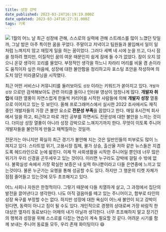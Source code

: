 ```yaml
---
title: 성장 강박
date_published: 2023-03-24T16:19:19.000Z
date_updated: 2023-03-24T16:27:31.000Z
tags: 기록
---
```


![](__GHOST_URL__/content/images/2023/03/image.png)
1월의 어느 날 최근 성장에 관해, 스스로의 실력에 관해 스트레스를 많이 느꼈던 탓일까, 그날 밤은 아주 특이한 꿈을 꾸었다. 주말이고 저녁이고 팀원들과 몰입해서 일이 일처럼 느껴지지 않고 재밌게 일을 하는 꿈이었다. 그러다 세벽 네 시에 눈을 뜨고, 다시 잠을 청하려 했지만, 이질적인 꿈의 여운 때문인지 쉽게 잠에 들 수가 없었다. 잠이 오지 않으니 온갖 생각이 꼬리를 물었다. 부정적인 생각을 하느니 차라리 머리를 비울 겸 손이라도 움직이자 싶은 마음에, 성장에 대한 불안함을 정리하고자 포스팅 초안을 작성하며 의도치 않던 미라클모닝을 시작했다.

최근 어떤 서비스나 커뮤니티를 둘러보아도 `성장` 이라는 키워드가 쏟아지고 있다. `개발자 성장` 으로만 검색해보아도 관련 아티클 들이나 인터뷰 영상이 엄청나게 많다. **개발자 취업**에 대한 열풍이 자연스럽게 한둘씩 커리어를 시작한 사람들에 의해 **개발자 성장** 열풍으로 이어지고 있는 듯 보인다. 올해 프로그래머스에서 실시한 2022 조사에서도 재직 중인 개발자들의 가장 큰 불안 요소로 **전문성 부족**을 꼽았다고 한다. 매일 8시간씩 회사에서 일을 하고, 퇴근하고 따로 개인 공부를 하면서도 전문성에 대한 불안을 느끼는 것이다. 더이상 성장 열풍이 아니라 성장 강박으로 느껴지기까지 한다. 무엇이 이토록 주니어 개발자들을 불안하게 만들고 채찍질하는 것일까.

전문가는 아니지만 확실히 최근 경기가 불안해 지는 것은 일반인들의 피부로도 많이 느껴지고 있다. 스타트업 위기, 고용시장 침체, 물가 상승, 출산율 저하 같은 뉴스들은 지겹도록 헤드라인으로 눈에 밟힌다. 이제 막 사회생활을 시작한 주니어일 뿐인데 너무 많은 위기가 우리 신경을 곤두세우고 있는 것이다. 이러면 누구라도 강박에 걸릴 수 밖에 없다. 불확실성 속에서 가장 확실한 보증은 내 실력 하나뿐이라고 다들 은연중에 느끼고 있는것이다. 물론 누군가는 요행을 통해 성공할 수도 있다. 하지만 그 행운의 티켓 자체가 점점 줄어들고 있는것에 모두 초조해지고 있다.

어느 사회나 자원은 한정적이다. 그렇기 때문에 다들 치열하게 살고, 그 과정에서 집단의 발전을 끌어낸다고 생각한다. 나도 아직 걸음마를 떼고 있는 주니어이고, 함부로 타인의 성장 욕구를 부정할 수는 없다. 하지만 성장에 대한 욕심이 어느새 불안이 되고 강박이 된다면, 동력이 아니고 짐이 될 수도 있다. 개인적으로 경쟁의 상대로써 가장 바람직 한 대상은 옆자리 동료보다는 어제의 내가 아닐까 생각한다. 너무 초조해하지 말고 장기간의 행복과 성장을 위해 스스로를 다잡는 연습이 계속 필요할 것 같다. 어려운 시기를 함께 보내는 주니어 동료들 모두, 우리 존재 화이팅이다 😄
